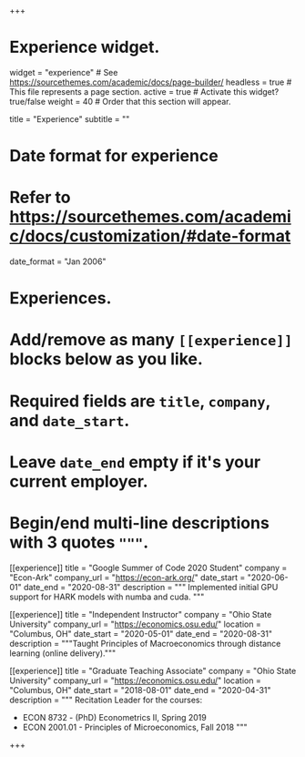 +++
# Experience widget.
widget = "experience"  # See https://sourcethemes.com/academic/docs/page-builder/
headless = true  # This file represents a page section.
active = true  # Activate this widget? true/false
weight = 40  # Order that this section will appear.

title = "Experience"
subtitle = ""

# Date format for experience
#   Refer to https://sourcethemes.com/academic/docs/customization/#date-format
date_format = "Jan 2006"

# Experiences.
#   Add/remove as many `[[experience]]` blocks below as you like.
#   Required fields are `title`, `company`, and `date_start`.
#   Leave `date_end` empty if it's your current employer.
#   Begin/end multi-line descriptions with 3 quotes `"""`.
[[experience]]
  title = "Google Summer of Code 2020 Student"
  company = "Econ-Ark"
  company_url = "https://econ-ark.org/"
  date_start = "2020-06-01"
  date_end = "2020-08-31"
  description = """
  Implemented initial GPU support for HARK models with numba and cuda.
  """

[[experience]]
  title = "Independent Instructor"
  company = "Ohio State University"
  company_url = "https://economics.osu.edu/"
  location = "Columbus, OH"
  date_start = "2020-05-01"
  date_end = "2020-08-31"
  description = """Taught Principles of Macroeconomics through distance learning (online delivery)."""

[[experience]]
  title = "Graduate Teaching Associate"
  company = "Ohio State University"
  company_url = "https://economics.osu.edu/"
  location = "Columbus, OH"
  date_start = "2018-08-01"
  date_end = "2020-04-31"
  description = """
  Recitation Leader for the courses:
  * ECON 8732 - (PhD) Econometrics II, Spring 2019
  * ECON 2001.01 - Principles of Microeconomics, Fall 2018
  """

+++
